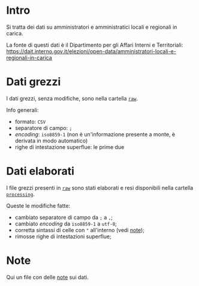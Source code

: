 # Intro

Si tratta dei dati su amministratori e amministratici locali e regionali in carica.

La fonte di questi dati è il Dipartimento per gli Affari Interni e Territoriali:<br>
<https://dait.interno.gov.it/elezioni/open-data/amministratori-locali-e-regionali-in-carica>

# Dati grezzi

I dati grezzi, senza modifiche, sono nella cartella [`raw`](rawdata).

Info generali:

- formato: `CSV`
- separatore di campo: `;`
- *encoding*: `iso8859-1` (non è un'informazione presente a monte, è derivata in modo automatico)
- righe di intestazione superflue: le prime due

# Dati elaborati

I file grezzi presenti in [`raw`](rawdata) sono stati elaborati e resi disponibili nella cartella [`processing`](processing).

Queste le modifiche fatte:

- cambiato separatore di campo da `;` a `,`;
- cambiato *encoding* da `iso8859-1` a `utf-8`;
- corretta sintassi di celle con `"` all'interno (vedi [note](note.md#i-file-csv-non-hanno-una-sintassi-corretta));
- rimosse righe di intestazioni superflue;

# Note

Qui un file con delle [note](note.md) sui dati.
